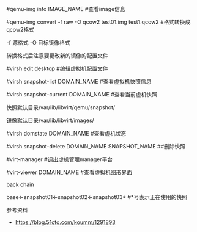#qemu-img info IMAGE_NAME     #查看image信息

#qemu-img convert -f raw -O qcow2 test01.img test1.qcow2  #格式转换成qcow2格式

-f 源格式   -O 目标镜像格式

转换格式后注意要更改新的镜像的配置文件

#virsh edit desktop    #编辑虚拟机配置文件

#virsh snapshot-list DOMAIN_NAME    #查看虚拟机快照信息

#virsh snapshot-current DOMAIN_NAME   #查看当前虚机快照

快照默认目录/var/lib/libvirt/qemu/snapshot/

镜像默认目录/var/lib/libvirt/images/

#virsh domstate  DOMAIN_NAME    #查看虚机状态

#virsh snapshot-delete DOMAIN_NAME SNAPSHOT_NAME    ##删除快照

#virt-manager  #调出虚机管理manager平台

#virt-viewer  DOMAIN_NAME    #查看虚拟机图形界面

back chain

base<-snapshot01<-snapshot02<-snapshot03*   #*号表示正在使用的快照

参考资料
- https://blog.51cto.com/koumm/1291893